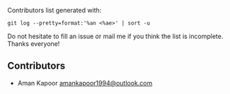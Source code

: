 
Contributors list generated with:

    git log --pretty=format:'%an <%ae>' | sort -u

Do not hesitate to fill an issue or mail me if you think the list is incomplete.
Thanks everyone!


Contributors
------------

* Aman Kapoor <amankapoor1994@outlook.com>

